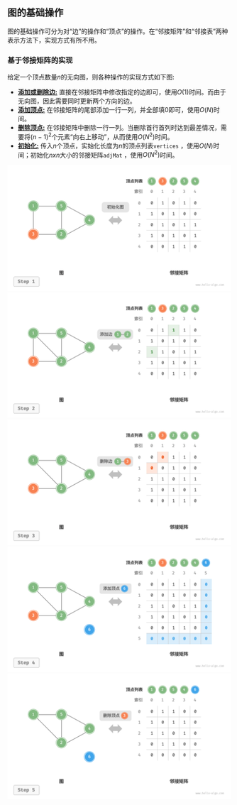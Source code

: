 ## 图的基础操作

图的基础操作可分为对“边”的操作和“顶点”的操作。在“邻接矩阵”和“邻接表”两种表示方法下，实现方式有所不用。

### 基于邻接矩阵的实现
给定一个顶点数量$n$的无向图，则各种操作的实现方式如下图:

* <u>**添加或删除边:**</u> 直接在邻接矩阵中修改指定的边即可，使用$O(1)$时间。而由于无向图，因此需要同时更新两个方向的边。
* <u>**添加顶点:**</u> 在邻接矩阵的尾部添加一行一列，并全部填$0$即可，使用$O(N)$时间。
* <u>**删除顶点:**</u> 在邻接矩阵中删除一行一列。当删除首行首列时达到最差情况，需要将$(n-1)^2$个元素“向右上移动”，从而使用$O(N^2)$时间。 
* <u>**初始化:**</u> 传入$n$个顶点，实始化长度为$n$的顶点列表`vertices` ，使用$O(N)$时间；初始化$nxn$大小的邻接矩阵`adjMat` ，使用$O(N^2)$时间。

<section>
    <img src="./images/adjacency_matrix_step1_initialization.png" />
    <img src="./images/adjacency_matrix_step2_add_edge.png" />
</section>
<section>
    <img src="./images/adjacency_matrix_step3_remove_edge.png" />
    <img src="./images/adjacency_matrix_step4_add_vertex.png" />
</section>
<img src="./images/adjacency_matrix_step5_remove_vertex.png" />


